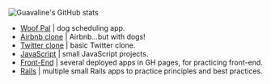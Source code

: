 ![Guavaline's GitHub stats](https://github-readme-stats.vercel.app/api?username=guavalines&show_icons=true&theme=chartreuse-dark)

<!-- ![Screen Shot 2022-11-05 at 2 35 22 PM](https://user-images.githubusercontent.com/100665876/205378735-43fc6812-dac5-4975-b585-e8a541a70833.jpeg)
 -->

- [Woof Pal](https://github.com/Guavalines/woof_pal) | dog scheduling app.
- [Airbnb clone](https://github.com/Guavalines/share_a-dog) | Airbnb...but with dogs!
- [Twitter clone](https://github.com/Guavalines/twittter) | basic Twitter clone.
- [JavaScript](https://github.com/stars/Guavalines/lists/javascript) | small JavaScript projects.
- [Front-End](https://github.com/stars/Guavalines/lists/front-end) | several deployed apps in GH pages, for practicing front-end.
- [Rails](https://github.com/stars/Guavalines/lists/rails) | multiple small Rails apps to practice principles and best practices.

<!--[![Top Langs](https://github-readme-stats.vercel.app/api/top-langs/?username=guavalines)](https://github.com/guavalines/github-readme-stats)
